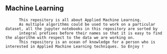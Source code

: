 ## Machine Learning

          This repository is all about Applied Machine Learning.
          As multiple algorithms could be used to work on a particular dataset, all the jupyter notebooks in this repository are sorted by
          integral prefixes before their names so that it is easy to find the algorithm with respect to the data we are working on. 
          This repository is an ocean of knowledge for a person who is interested in Applied Machine Learning techniques. So Enjoy !

